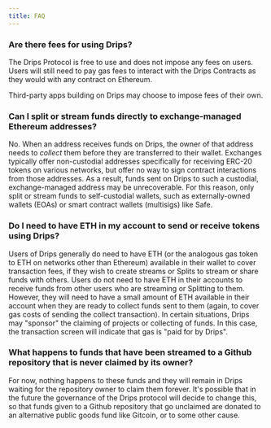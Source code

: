 ```yaml
---
title: FAQ
---
```


### Are there fees for using Drips?

The Drips Protocol is free to use and does not impose any fees on users. Users will still need to pay gas
fees to interact with the Drips Contracts as they would with any contract on Ethereum.

Third-party apps building on Drips may choose to impose fees of their own.

### Can I split or stream funds directly to exchange-managed Ethereum addresses?

No. When an address receives funds on Drips, the owner of that address needs to *collect* them before they are transferred to their wallet. Exchanges typically offer non-custodial addresses specifically for receiving ERC-20 tokens on various networks, but offer no way to sign contract interactions from those addresses. As a result, funds sent on Drips to such a custodial, exchange-managed address may be unrecoverable. For this reason, only split or stream funds to self-custodial wallets, such as externally-owned wallets (EOAs) or smart contract wallets (multisigs) like Safe.

### Do I need to have ETH in my account to send or receive tokens using Drips?

Users of Drips generally do need to have ETH (or the analogous gas token to ETH on networks other than Ethereum)
available in their wallet to cover transaction fees, if they wish to create streams or Splits to 
stream or share funds with others. Users do not need to have ETH in their accounts to receive
funds from other users who are streaming or Splitting to them. However, they will need to have
a small amount of ETH available in their account when they are ready to collect funds sent to
them (again, to cover gas costs of sending the collect transaction). In certain situations, Drips may "sponsor" the claiming of projects or collecting of funds. In this case, the transaction screen will indicate that gas is "paid for by Drips".

### What happens to funds that have been streamed to a Github repository that is never claimed by its owner?

For now, nothing happens to these funds and they will remain in Drips waiting for the repository owner to claim them forever. It's possible that in the future the governance of the Drips protocol will decide to change this, so that funds given to a Github repository that go unclaimed are donated to an alternative public goods fund like Gitcoin, or to some other cause.
